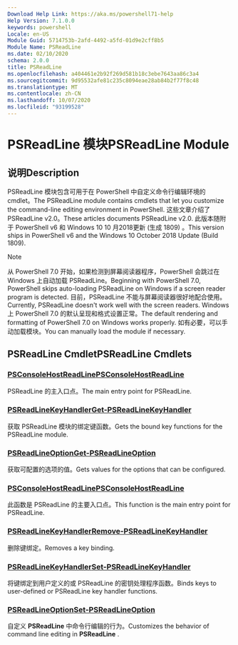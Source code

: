 ```yaml
---
Download Help Link: https://aka.ms/powershell71-help
Help Version: 7.1.0.0
keywords: powershell
Locale: en-US
Module Guid: 5714753b-2afd-4492-a5fd-01d9e2cff8b5
Module Name: PSReadLine
ms.date: 02/10/2020
schema: 2.0.0
title: PSReadLine
ms.openlocfilehash: a404461e2b92f269d581b18c3ebe7643aa86c3a4
ms.sourcegitcommit: 9d95532afe81c235c8094eae28ab84b2f77f8c48
ms.translationtype: MT
ms.contentlocale: zh-CN
ms.lasthandoff: 10/07/2020
ms.locfileid: "93199528"
---
```

# <span data-ttu-id="16481-103">PSReadLine 模块</span><span class="sxs-lookup"><span data-stu-id="16481-103">PSReadLine Module</span></span>

## <span data-ttu-id="16481-104">说明</span><span class="sxs-lookup"><span data-stu-id="16481-104">Description</span></span>

<span data-ttu-id="16481-105">PSReadLine 模块包含可用于在 PowerShell 中自定义命令行编辑环境的 cmdlet。</span><span class="sxs-lookup"><span data-stu-id="16481-105">The PSReadLine module contains cmdlets that let you customize the command-line editing environment in PowerShell.</span></span> <span data-ttu-id="16481-106">这些文章介绍了 PSReadLine v2.0。</span><span class="sxs-lookup"><span data-stu-id="16481-106">These articles documents PSReadLine v2.0.</span></span> <span data-ttu-id="16481-107">此版本随附于 PowerShell v6 和 Windows 10 10 月2018更新 (生成 1809) 。</span><span class="sxs-lookup"><span data-stu-id="16481-107">This version ships in PowerShell v6 and the Windows 10 October 2018 Update (Build 1809).</span></span>

> [!NOTE]
> <span data-ttu-id="16481-108">从 PowerShell 7.0 开始，如果检测到屏幕阅读器程序，PowerShell 会跳过在 Windows 上自动加载 PSReadLine。</span><span class="sxs-lookup"><span data-stu-id="16481-108">Beginning with PowerShell 7.0, PowerShell skips auto-loading PSReadLine on Windows if a screen reader program is detected.</span></span> <span data-ttu-id="16481-109">目前，PSReadLine 不能与屏幕阅读器很好地配合使用。</span><span class="sxs-lookup"><span data-stu-id="16481-109">Currently, PSReadLine doesn't work well with the screen readers.</span></span> <span data-ttu-id="16481-110">Windows 上 PowerShell 7.0 的默认呈现和格式设置正常。</span><span class="sxs-lookup"><span data-stu-id="16481-110">The default rendering and formatting of PowerShell 7.0 on Windows works properly.</span></span> <span data-ttu-id="16481-111">如有必要，可以手动加载模块。</span><span class="sxs-lookup"><span data-stu-id="16481-111">You can manually load the module if necessary.</span></span>

## <span data-ttu-id="16481-112">PSReadLine Cmdlet</span><span class="sxs-lookup"><span data-stu-id="16481-112">PSReadLine Cmdlets</span></span>

### [<span data-ttu-id="16481-113">PSConsoleHostReadLine</span><span class="sxs-lookup"><span data-stu-id="16481-113">PSConsoleHostReadLine</span></span>](PSConsoleHostReadLine.md)
<span data-ttu-id="16481-114">PSReadLine 的主入口点。</span><span class="sxs-lookup"><span data-stu-id="16481-114">The main entry point for PSReadLine.</span></span>

### [<span data-ttu-id="16481-115">PSReadLineKeyHandler</span><span class="sxs-lookup"><span data-stu-id="16481-115">Get-PSReadLineKeyHandler</span></span>](Get-PSReadLineKeyHandler.md)
<span data-ttu-id="16481-116">获取 PSReadLine 模块的绑定键函数。</span><span class="sxs-lookup"><span data-stu-id="16481-116">Gets the bound key functions for the PSReadLine module.</span></span>

### [<span data-ttu-id="16481-117">PSReadLineOption</span><span class="sxs-lookup"><span data-stu-id="16481-117">Get-PSReadLineOption</span></span>](Get-PSReadLineOption.md)
<span data-ttu-id="16481-118">获取可配置的选项的值。</span><span class="sxs-lookup"><span data-stu-id="16481-118">Gets values for the options that can be configured.</span></span>

### [<span data-ttu-id="16481-119">PSConsoleHostReadLine</span><span class="sxs-lookup"><span data-stu-id="16481-119">PSConsoleHostReadLine</span></span>](PSConsoleHostReadLine.md)
<span data-ttu-id="16481-120">此函数是 PSReadLine 的主要入口点。</span><span class="sxs-lookup"><span data-stu-id="16481-120">This function is the main entry point for PSReadLine.</span></span>

### [<span data-ttu-id="16481-121">PSReadLineKeyHandler</span><span class="sxs-lookup"><span data-stu-id="16481-121">Remove-PSReadLineKeyHandler</span></span>](Remove-PSReadLineKeyHandler.md)
<span data-ttu-id="16481-122">删除键绑定。</span><span class="sxs-lookup"><span data-stu-id="16481-122">Removes a key binding.</span></span>

### [<span data-ttu-id="16481-123">PSReadLineKeyHandler</span><span class="sxs-lookup"><span data-stu-id="16481-123">Set-PSReadLineKeyHandler</span></span>](Set-PSReadLineKeyHandler.md)
<span data-ttu-id="16481-124">将键绑定到用户定义的或 PSReadLine 的密钥处理程序函数。</span><span class="sxs-lookup"><span data-stu-id="16481-124">Binds keys to user-defined or PSReadLine key handler functions.</span></span>

### [<span data-ttu-id="16481-125">PSReadLineOption</span><span class="sxs-lookup"><span data-stu-id="16481-125">Set-PSReadLineOption</span></span>](Set-PSReadLineOption.md)
<span data-ttu-id="16481-126">自定义 **PSReadLine** 中命令行编辑的行为。</span><span class="sxs-lookup"><span data-stu-id="16481-126">Customizes the behavior of command line editing in **PSReadLine** .</span></span>


